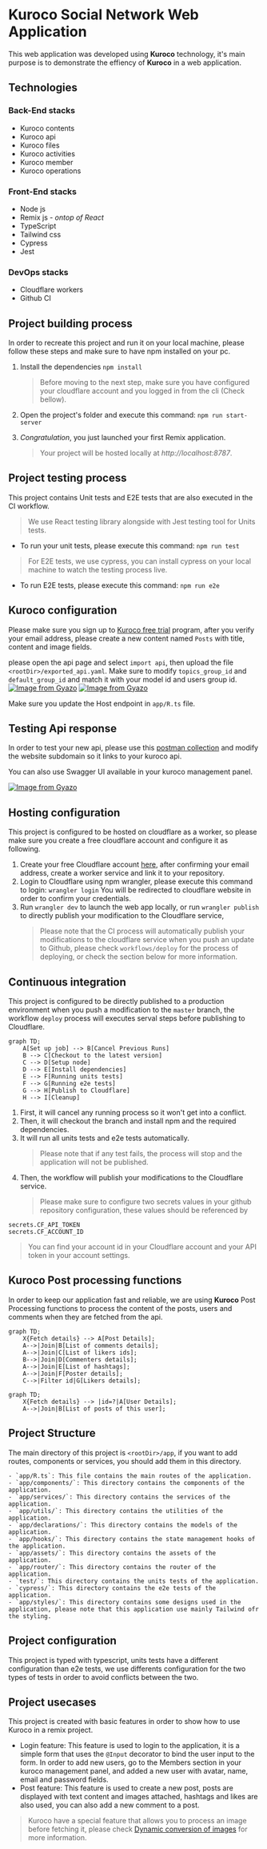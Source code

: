 # Kuroco Social Network Web Application

This web application was developed using **Kuroco** technology, it's main purpose is to demonstrate the effiency of **Kuroco** in a web application.

## Technologies

### Back-End stacks

- Kuroco contents
- Kuroco api
- Kuroco files
- Kuroco activities
- Kuroco member
- Kuroco operations

### Front-End stacks

- Node js
- Remix js - _ontop of React_
- TypeScript
- Tailwind css
- Cypress
- Jest

### DevOps stacks

- Cloudflare workers
- Github CI

## Project building process

In order to recreate this project and run it on your local machine, please follow these steps and make sure to have npm installed on your pc.

1.  Install the dependencies
    `npm install`
    > Before moving to the next step, make sure you have configured your cloudflare account and you logged in from the cli (Check bellow).
2.  Open the project's folder and execute this command:
    `npm run start-server`

3.  _Congratulation_, you just launched your first Remix application.
    > Your project will be hosted locally at _http://localhost:8787_.

## Project testing process

This project contains Unit tests and E2E tests that are also executed in the CI workflow.

> We use React testing library alongside with Jest testing tool for Units tests.

- To run your unit tests, please execute this command:
  `npm run test`

> For E2E tests, we use cypress, you can install cypress on your local machine to watch the testing process live.

- To run E2E tests, please execute this command:
  `npm run e2e`

## Kuroco configuration

Please make sure you sign up to [Kuroco free trial](https://kuroco.app/free_trial/) program, after you verify your email address, please create a new content named `Posts` with title, content and image fields.

please open the api page and select `import api`, then upload the file `<rootDir>/exported_api.yaml`. Make sure to modify `topics_group_id` and `default_group_id` and match it with your model id and users group id.
[![Image from Gyazo](https://t.gyazo.com/teams/diverta/a67f7dd649b3ef26b2c4146a06ec25cb.png)](https://diverta.gyazo.com/a67f7dd649b3ef26b2c4146a06ec25cb)
[![Image from Gyazo](https://t.gyazo.com/teams/diverta/af3a001cc0925c4377be42704fa79dcc.png)](https://diverta.gyazo.com/af3a001cc0925c4377be42704fa79dcc)

Make sure you update the Host endpoint in `app/R.ts` file.

## Testing Api response

In order to test your new api, please use this [postman collection](https://www.getpostman.com/collections/7cd8473b5c2f4790c0d5) and modify the website subdomain so it links to your kuroco api.

You can also use Swagger UI available in your kuroco management panel.

[![Image from Gyazo](https://t.gyazo.com/teams/diverta/ff77d1774da065d0c7f3df2e3e9f9a95.png)](https://diverta.gyazo.com/ff77d1774da065d0c7f3df2e3e9f9a95)

## Hosting configuration

This project is configured to be hosted on cloudflare as a worker, so please make sure you create a free cloudflare account and configure it as following.

1. Create your free Cloudflare account [here](https://dash.cloudflare.com/sign-up), after confirming your email address, create a worker service and link it to your repository.
2. Login to Cloudflare using npm wrangler, please execute this command to login:
   `wrangler login`
   You will be redirected to cloudflare website in order to confirm your credentials.
3. Run `wrangler dev` to launch the web app locally, or run `wrangler publish` to directly publish your modification to the Cloudflare service,
   > Please note that the CI process will automatically publish your modifications to the cloudflare service when you push an update to Github, please check `workflows/deploy` for the process of deploying, or check the section below for more information.

## Continuous integration

This project is configured to be directly published to a production environment when you push a modification to the `master` branch, the workflow `deploy` process will executes serval steps before publishing to Cloudflare.

```mermaid
graph TD;
    A[Set up job] --> B[Cancel Previous Runs]
    B --> C[Checkout to the latest version]
    C --> D[Setup node]
    D --> E[Install dependencies]
    E --> F[Running units tests]
    F --> G[Running e2e tests]
    G --> H[Publish to Cloudflare]
    H --> I[Cleanup]
```

1. First, it will cancel any running process so it won't get into a conflict.
2. Then, it will checkout the branch and install npm and the required dependencies.
3. It will run all units tests and e2e tests automatically.
   > Please note that if any test fails, the process will stop and the application will not be published.
4. Then, the workflow will publish your modifications to the Cloudflare service.
   > Please make sure to configure two secrets values in your github repository configuration, these values should be referenced by

```
secrets.CF_API_TOKEN
secrets.CF_ACCOUNT_ID
```

> You can find your account id in your Cloudflare account and your API token in your account settings.

## Kuroco Post processing functions

In order to keep our application fast and reliable, we are using **Kuroco** Post Processing functions to process the content of the posts, users and comments when they are fetched from the api.

```mermaid
graph TD;
    X{Fetch details} --> A[Post Details];
    A-->|Join|B[List of comments details];
    A-->|Join|C[List of likers ids];
    B-->|Join|D[Commenters details];
    A-->|Join|E[List of hashtags];
    A-->|Join|F[Poster details];
    C-->|Filter id|G[Likers details];
```

```mermaid
graph TD;
    X{Fetch details} --> |id=?|A[User Details];
    A-->|Join|B[List of posts of this user];
```

## Project Structure

The main directory of this project is `<rootDir>/app`, if you want to add routes, components or services, you should add them in this directory.

    - `app/R.ts`: This file contains the main routes of the application.
    - `app/components/`: This directory contains the components of the application.
    - `app/services/`: This directory contains the services of the application.
    - `app/utils/`: This directory contains the utilities of the application.
    - `app/declarations/`: This directory contains the models of the application.
    - `app/hooks/`: This directory contains the state management hooks of the application.
    - `app/assets/`: This directory contains the assets of the application.
    - `app/router/`: This directory contains the router of the application.
    - `test/`: This directory contains the units tests of the application.
    - `cypress/`: This directory contains the e2e tests of the application.
    - `app/styles/`: This directory contains some designs used in the application, please note that this application use mainly Tailwind ofr the styling.

## Project configuration

This project is typed with typescript, units tests have a different configuration than e2e tests, we use differents configuration for the two types of tests in order to avoid conflicts between the two.

## Project usecases

This project is created with basic features in order to show how to use Kuroco in a remix project.

 - Login feature: This feature is used to login to the application, it is a simple form that uses the `@Input` decorator to bind the user input to the form.
 In order to add new users, go to the Members section in your kuroco management panel, and added a new user with avatar, name, email and password fields.
  - Post feature: This feature is used to create a new post, posts are displayed with text content and images attached, hashtags and likes are also used, you can also add a new comment to a post.
> Kuroco have a special feature that allows you to process an image before fetching it, please check [Dynamic conversion of images](https://kuroco.app/docs/reference/api-convert-image/) for more information.